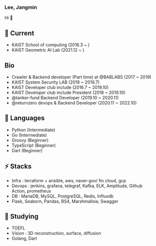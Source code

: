 ### Lee, Jangmin

Hi 👋

## 🤔 Current
- KAIST School of computing (2016.3 ~ )
- KAIST Geometric AI Lab (2021.12 ~ )

## Bio
- Crawler & Backend developer (Part time) at @BABLABS (2017 ~ 2019)
- KAIST System Security LAB (2019 ~ 2019.7)
- KAIST Developer club include (2016.7 ~ 2019.10)
- KAIST Developer club include President (2018 ~ 2019.10)
- @tanker-fund Backend Developer (2019.10 ~ 2020.11)
- @returnzero devops & Backend Developer (2020.11 ~ 2022.10)

## 💬 Languages
- Python (Intermediate)
- Go (Intermediate)
- Groovy (Beginner)
- TypeScript (Beginner)
- Dart (Beginner)

## ⚡ Stacks
- Infra : terraform + ansible, aws, naver-gov/ fin cloud, gcp
- Devops : jenkins, grafana, telegraf, Kafka, ELK, Amplitude, Github Action, prometheus
- DB : MariaDB, MySQL, PostgreSQL, Redis, Influxdb
- Flask, Seaborn, Pandas, BS4, Marshmallow, Swagger

## 🌱 Studying
- TOEFL
- Vision : 3D reconstruction, surface, diffusion
- Golang, Dart
